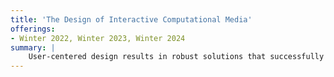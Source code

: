 ```yaml
---
title: 'The Design of Interactive Computational Media'
offerings: 
- Winter 2022, Winter 2023, Winter 2024
summary: |
    User-centered design results in robust solutions that successfully address real human problems. In this course, students will learn about methods and principles of user-centered design to explore a problem space and the people within that space, identifying users’ needs, system constraints and requirements, and ultimately designing solutions that incorporate all those components. Designs will be iterated from initial concepts to really valuable solutions by gathering feedback and usability testing prototypes with users throughout the course. The course project will culminate with the development of a robust design that addresses the identified problem. Final project presentations will take place at the end of the course.
---
```

